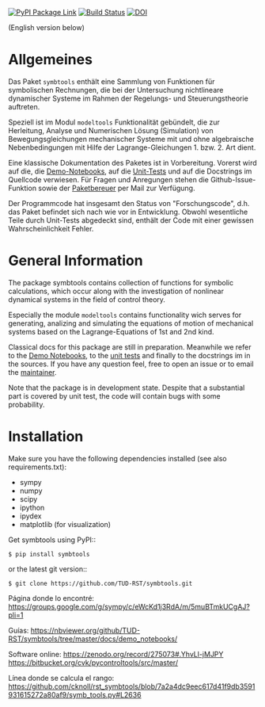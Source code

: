 

[![PyPI Package Link](https://badge.fury.io/py/symbtools.svg "PyPI Package Link")](https://badge.fury.io/py/symbtools)
[![Build Status](https://cloud.drone.io/api/badges/TUD-RST/symbtools/status.svg?ref=refs/heads/main)](https://cloud.drone.io/TUD-RST/symbtools) [![DOI](https://zenodo.org/badge/DOI/10.5281/zenodo.275073.svg)](https://doi.org/10.5281/zenodo.275073)
<!-- currently travis does not work -->
<!-- [![Travis CI Unit Test Result badge](https://travis-ci.org/TUD-RST/symbtools.svg?branch=master "Travis CI Unit Test Result badge")](https://travis-ci.org/TUD-RST/symbtools) --> 


(English version below)

Allgemeines
===========
Das Paket `symbtools` enthält eine Sammlung von Funktionen für
symbolischen Rechnungen, die bei der Untersuchung nichtlineare dynamischer
Systeme im Rahmen der Regelungs- und Steuerungstheorie auftreten.

Speziell ist im Modul `modeltools` Funktionalität gebündelt, die zur Herleitung,
Analyse und Numerischen Lösung (Simulation) von Bewegungsgleichungen mechanischer Systeme mit
und ohne algebraische Nebenbedingungen mit Hilfe der Lagrange-Gleichungen 1. bzw. 2. Art dient.

Eine klassische Dokumentation des Paketes ist in Vorbereitung. Vorerst wird auf die, die
[Demo-Notebooks](https://nbviewer.jupyter.org/github/TUD-RST/symbtools/tree/master/docs/demo_notebooks/),
auf die [Unit-Tests](https://github.com/TUD-RST/symbtools/blob/master/symbtools/test/test_modeltools.py)
und auf die Docstrings im Quellcode verwiesen.
Für Fragen und Anregungen stehen die Github-Issue-Funktion sowie der [Paketbereuer](https://tu-dresden.de/ing/elektrotechnik/rst/das-institut/beschaeftigte/carsten-knoll)
per Mail zur Verfügung.


Der Programmcode hat insgesamt den Status von "Forschungscode",
d.h. das Paket befindet sich nach wie vor in Entwicklung.
Obwohl wesentliche Teile durch Unit-Tests abgedeckt sind, enthält der Code
mit einer gewissen Wahrscheinlichkeit Fehler.


General Information
===================
The package symbtools contains collection of functions for symbolic
calculations, which occur along with the investigation of nonlinear
dynamical systems in the field of control theory.

Especially the module `modeltools` contains functionality wich serves for generating, analizing
and simulating the equations of motion of mechanical systems based on the Lagrange-Equations of
1st and 2nd kind.

Classical docs for this package are still in preparation. Meanwhile we refer to the
[Demo Notebooks](https://nbviewer.jupyter.org/github/TUD-RST/symbtools/tree/master/docs/demo_notebooks/),
to the [unit tests](https://github.com/TUD-RST/symbtools/blob/master/symbtools/test/test_modeltools.py)
and finally to the docstrings im in the sources. If you have any question feel, free to open an
issue or to email the [maintainer](https://tu-dresden.de/ing/elektrotechnik/rst/das-institut/beschaeftigte/carsten-knoll).

Note that the package is in development state. Despite that a substantial
part is covered by unit test, the code will contain bugs with some probability.


Installation
============
Make sure you have the following dependencies installed (see also requirements.txt):

- sympy
- numpy
- scipy
- ipython
- ipydex
- matplotlib (for visualization)

Get symbtools using PyPI::

    $ pip install symbtools

or the latest git version::

    $ git clone https://github.com/TUD-RST/symbtools.git

Página donde lo encontré:
https://groups.google.com/g/sympy/c/eWcKd1j3RdA/m/5muBTmkUCgAJ?pli=1

Guías:
https://nbviewer.org/github/TUD-RST/symbtools/tree/master/docs/demo_notebooks/

Software online:
https://zenodo.org/record/275073#.YhvLl-jMJPY
https://bitbucket.org/cvk/pycontroltools/src/master/

Línea donde se calcula el rango:
https://github.com/cknoll/rst_symbtools/blob/7a2a4dc9eec617d41f9db3591931615272a80af9/symb_tools.py#L2636
